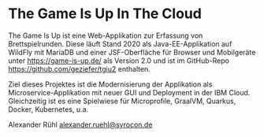 # The Game Is Up In The Cloud
The Game Is Up ist eine Web-Applikation zur Erfassung von Brettspielrunden.
Diese läuft Stand 2020 als Java-EE-Applikation auf WildFly mit MariaDB und einer JSF-Oberfläche für Browser und Mobilgeräte unter https://game-is-up.de/ als Version 2.0 und ist im GitHub-Repo https://github.com/geziefer/tgiu2 enthalten.

Ziel dieses Projektes ist die Modernisierung der Applikation als Microservice-Applikation mit neuer GUI und Deployment in der IBM Cloud. Gleichzeitig ist es eine Spielwiese für Microprofile, GraalVM, Quarkus, Docker, Kubernetes, u.a.

Alexander Rühl
alexander.ruehl@syrocon.de

